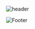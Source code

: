 ![header](https://capsule-render.vercel.app/api?type=rounded&color=auto&height=120&section=header&text=3조github!&fontSize=40)



![Footer](https://capsule-render.vercel.app/api?type=waving&color=auto&height=150&section=footer)

